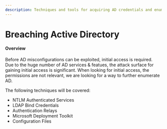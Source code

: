 ```yaml
---
description: Techniques and tools for acquiring AD credentials and enumerating AD.
---
```


# Breaching Active Directory

#### Overview

Before AD misconfigurations can be exploited, initial access is required. Due to the huge number of AD services & featues, the attack surface for gaining initial access is significant. When looking for initial access, the permissions are not relevant, we are looking for a way to further enumerate AD.

The following techniques will be covered:

* NTLM Authenticated Services
* LDAP Bind Credentials
* Authentication Relays
* Microsoft Deployment Toolkit
* Configuration Files
